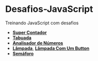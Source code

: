 # Desafios-JavaScript
 Treinando JavaScript com desafios
- <a href="https://nando006.github.io/Desafios-JavaScript/ex003-SuperContador/ex003.html" target="_blank"><strong>Super Contador</strong></a>
- <a href="https://nando006.github.io/Desafios-JavaScript/ex004-Tabuada/ex004.html" target="_blank"><strong>Tabuada</strong></a>
- <a href="https://nando006.github.io/Desafios-JavaScript/ex005-AnalisadorDeNumeros/ex005.html" target="_blank"><strong>Analisador de Números</strong></a>
- <a href="https://nando006.github.io/Desafios-JavaScript/Desafio-Lampada/lampada.html" target="_blank"><strong>Lâmpada</strong></a>, <a href="https://nando006.github.io/Desafios-JavaScript/Desafio-Lampada-UmBotao/lampada.html" target="_blank"><strong>Lâmpada Com Um Button</strong></a>
- <a href="https://nando006.github.io/Desafios-JavaScript/Desafio-Semaforo/semafaro.html" target="_blank"><strong>Semáforo</strong></a>
